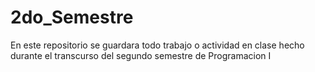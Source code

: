 # 2do_Semestre
En este repositorio se guardara todo trabajo o actividad en clase hecho durante el transcurso del segundo semestre de Programacion I
